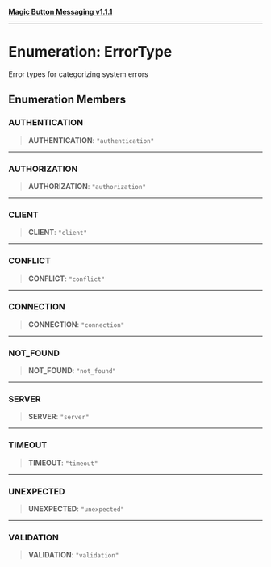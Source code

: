 [**Magic Button Messaging v1.1.1**](../README.md)

***

# Enumeration: ErrorType

Error types for categorizing system errors

## Enumeration Members

### AUTHENTICATION

> **AUTHENTICATION**: `"authentication"`

***

### AUTHORIZATION

> **AUTHORIZATION**: `"authorization"`

***

### CLIENT

> **CLIENT**: `"client"`

***

### CONFLICT

> **CONFLICT**: `"conflict"`

***

### CONNECTION

> **CONNECTION**: `"connection"`

***

### NOT\_FOUND

> **NOT\_FOUND**: `"not_found"`

***

### SERVER

> **SERVER**: `"server"`

***

### TIMEOUT

> **TIMEOUT**: `"timeout"`

***

### UNEXPECTED

> **UNEXPECTED**: `"unexpected"`

***

### VALIDATION

> **VALIDATION**: `"validation"`

